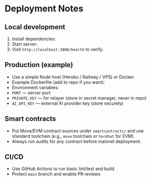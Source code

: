 # Deployment Notes

## Local development
1. Install dependencies:
2. Start server:
3. Visit `http://localhost:3000/health` to verify.

## Production (example)
- Use a simple Node host (Heroku / Railway / VPS) or Docker.
- Example Dockerfile (add to repo if you want):
- Environment variables:
- `PORT` — server port
- `PRIVATE_KEY` — for relayer (store in secret manager, never in repo)
- `AI_API_KEY` — external AI provider key (store securely)

## Smart contracts
- Put Move/EVM contract sources under `smartcontracts/` and use standard toolchain (e.g., `move` toolchain or `hardhat` for EVM).
- Always run audits for any contract before mainnet deployment.

## CI/CD
- Use GitHub Actions to run basic lint/test and build
- Protect `main` branch and enable PR reviews
